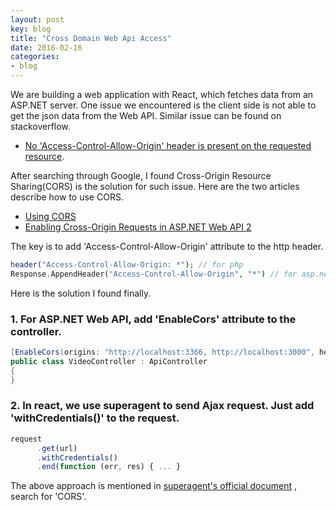 ```yaml
---
layout: post
key: blog
title: "Cross Domain Web Api Access"
date: 2016-02-16
categories:
- blog
---
```


We are building a web application with React, which fetches data from an ASP.NET server. One issue we encountered is the client side is not able to get the json data from the Web API. Similar issue can be found on stackoverflow.  
* [No 'Access-Control-Allow-Origin' header is present on the requested resource](http://stackoverflow.com/questions/20035101/no-access-control-allow-origin-header-is-present-on-the-requested-resource).

After searching through Google, I found Cross-Origin Resource Sharing(CORS) is the solution for such issue. Here are the two articles describe how to use CORS.
* [Using CORS](http://www.html5rocks.com/en/tutorials/cors/)
* [Enabling Cross-Origin Requests in ASP.NET Web API 2](http://www.asp.net/web-api/overview/security/enabling-cross-origin-requests-in-web-api)

The key is to add 'Access-Control-Allow-Origin' attribute to the http header.
```php
header("Access-Control-Allow-Origin: *"); // for php
Response.AppendHeader("Access-Control-Allow-Origin", "*") // for asp.net
```

Here is the solution I found finally.
### 1. For ASP.NET Web API, add 'EnableCors' attribute to the controller.

```c#
[EnableCors(origins: "http://localhost:3366, http://localhost:3000", headers: "*", methods: "*", SupportsCredentials = true)]
public class VideoController : ApiController
{
}
```

### 2. In react, we use superagent to send Ajax request. Just add 'withCredentials()' to the request.

```javascript
request
      .get(url)
      .withCredentials()
      .end(function (err, res) { ... }
```

The above approach is mentioned in [superagent's official document](https://visionmedia.github.io/superagent/) , search for 'CORS'.
